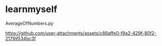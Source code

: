 # learnmyself

AverageOfNumbers.py


https://github.com/user-attachments/assets/c88affe0-f9a2-429f-80f2-21799534bc3f


